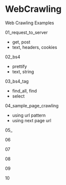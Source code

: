 # WebCrawling
Web Crawling Examples 

01_request_to_server
   - get, post
   - text, headers, cookies

02_bs4
   - prettify
   - text, string

03_bs4_tag
   - find_all, find
   - select
   
04_sample_page_crawling
   - using url pattern
   - using next page url
   
05_

06

07

08

09

10
